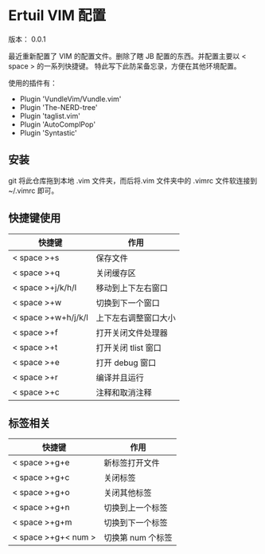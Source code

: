 # Ertuil VIM 配置

版本： 0.0.1

最近重新配置了 VIM 的配置文件。删除了瞎 JB 配置的东西。并配置主要以 < space > 的一系列快捷键。
特此写下此防呆备忘录，方便在其他环境配置。

使用的插件有：

* Plugin 'VundleVim/Vundle.vim'
* Plugin 'The-NERD-tree'
* Plugin 'taglist.vim'
* Plugin 'AutoComplPop'
* Plugin 'Syntastic'

## 安装

git 将此仓库拖到本地 .vim 文件夹，而后将.vim 文件夹中的 .vimrc 文件软连接到 ~/.vimrc 即可。

## 快捷键使用 

| 快捷键 | 作用 |
| ------ | ---- |
| < space >+s | 保存文件 |
| < space >+q | 关闭缓存区 |
| < space >+j/k/h/l | 移动到上下左右窗口 |
| < space >+w | 切换到下一个窗口 |
| < space >+w+h/j/k/l | 上下左右调整窗口大小 | 
| < space >+f | 打开关闭文件处理器 |
| < space >+t | 打开关闭 tlist 窗口 |
| < space >+e | 打开 debug 窗口 |
| < space >+r | 编译并且运行 |
| < space >+c | 注释和取消注释 |

## 标签相关

| 快捷键 | 作用 |
| ------ | ---- |
| < space >+g+e | 新标签打开文件 |
| < space >+g+c | 关闭标签 |
| < space >+g+o | 关闭其他标签 |
| < space >+g+n | 切换到上一个标签 |
| < space >+g+m | 切换到下一个标签 |
| < space >+g+< num > | 切换第 num 个标签 |
